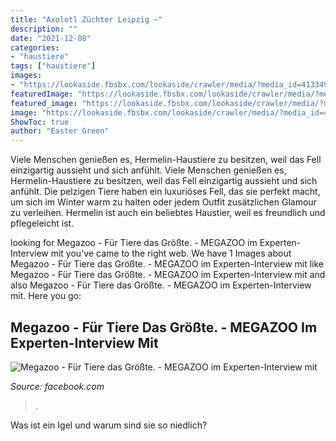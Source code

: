 ```yaml
---
title: "Axolotl Züchter Leipzig ~"
description: ""
date: "2021-12-08"
categories:
- "haustiere"
tags: ["haustiere"]
images:
- "https://lookaside.fbsbx.com/lookaside/crawler/media/?media_id=413349925825854"
featuredImage: "https://lookaside.fbsbx.com/lookaside/crawler/media/?media_id=413349925825854"
featured_image: "https://lookaside.fbsbx.com/lookaside/crawler/media/?media_id=413349925825854"
image: "https://lookaside.fbsbx.com/lookaside/crawler/media/?media_id=413349925825854"
ShowToc: true
author: "Easter Green"
---
```



Viele Menschen genießen es, Hermelin-Haustiere zu besitzen, weil das Fell einzigartig aussieht und sich anfühlt.
Viele Menschen genießen es, Hermelin-Haustiere zu besitzen, weil das Fell einzigartig aussieht und sich anfühlt. Die pelzigen Tiere haben ein luxuriöses Fell, das sie perfekt macht, um sich im Winter warm zu halten oder jedem Outfit zusätzlichen Glamour zu verleihen. Hermelin ist auch ein beliebtes Haustier, weil es freundlich und pflegeleicht ist.

	

		
looking for Megazoo - Für Tiere das Größte. - MEGAZOO im Experten-Interview mit you've came to the right web. We have 1 Images about Megazoo - Für Tiere das Größte. - MEGAZOO im Experten-Interview mit like Megazoo - Für Tiere das Größte. - MEGAZOO im Experten-Interview mit and also Megazoo - Für Tiere das Größte. - MEGAZOO im Experten-Interview mit. Here you go:
		
    
## Megazoo - Für Tiere Das Größte. - MEGAZOO Im Experten-Interview Mit

<img loading=lazy src="https://lookaside.fbsbx.com/lookaside/crawler/media/?media_id=413349925825854" onerror="this.onerror=null;this.src='https://tse1.mm.bing.net/th?id=OIP.jpGtaZZDsfsE1sCQ73BauAHaHa&amp;pid=15.1';" alt="Megazoo - Für Tiere das Größte. - MEGAZOO im Experten-Interview mit">

_Source: facebook.com_

>. 

	

Was ist ein Igel und warum sind sie so niedlich?

